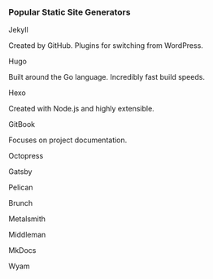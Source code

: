 ### Popular Static Site Generators

<section data-transition="fade-in slide-out">
    <p class="fragment fade-up">Jekyll</p>
    <p class="fragment current-visible">Created by GitHub. Plugins for switching from WordPress.</p>
</section>
<section data-transition="fade-in slide-out">
    <p class="fragment fade-up">Hugo</p>
    <p class="fragment current-visible">Built around the Go language. Incredibly fast build speeds.</p>
</section>
<section data-transition="fade-in slide-out">
    <p class="fragment fade-up">Hexo</p>
    <p class="fragment current-visible">Created with Node.js and highly extensible.</p>
</section>
<section data-transition="fade-in slide-out">
    <p class="fragment fade-up">GitBook</p>
    <p class="fragment current-visible">Focuses on project documentation.</p>
</section>
<section data-transition="fade-in slide-out">
    <p class="fragment current-visible">Octopress</p>
    <p class="fragment current-visible">Gatsby</p>
    <p class="fragment current-visible">Pelican</p>
    <p class="fragment current-visible">Brunch</p>
    <p class="fragment current-visible">Metalsmith</p>
    <p class="fragment current-visible">Middleman</p>
    <p class="fragment current-visible">MkDocs</p>
</section>
<section data-transition="fade-in slide-out">
    <p class="fragment current-visible">Wyam</p>
</section>
<section>